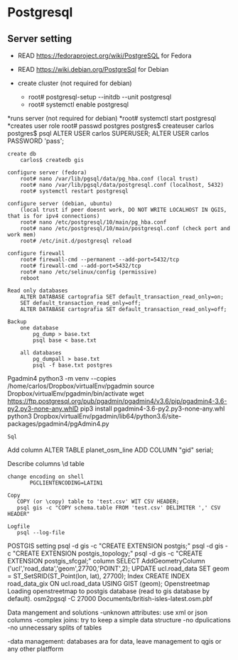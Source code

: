 # Postgresql
## Server setting

* READ https://fedoraproject.org/wiki/PostgreSQL for Fedora
* READ https://wiki.debian.org/PostgreSql for Debian

* create cluster (not required for debian)
  * root# postgresql-setup --initdb --unit postgresql
  * root# systemctl enable postgresql
	
*runs server (not required for debian)
	*root# systemctl start postgresql
*creates user role
	    root# passwd postgres
	    postgres$ createuser carlos
	    postgres$ psql
			ALTER USER carlos SUPERUSER;
			ALTER USER carlos PASSWORD 'pass';
		
	create db
	    carlos$ createdb gis
	
	configure server (fedora)
		root# nano /var/lib/pgsql/data/pg_hba.conf (local trust)
	    root# nano /var/lib/pgsql/data/postgresql.conf (localhost, 5432)
	    root# systemctl restart postgresql
	    
	configure server (debian, ubuntu)
	    (local trust if peer doesnt work, DO NOT WRITE LOCALHOST IN QGIS, that is for ipv4 connections)
		root# nano /etc/postgresql/10/main/pg_hba.conf 
	    root# nano /etc/postgresql/10/main/postgresql.conf (check port and work mem) 
	    root# /etc/init.d/postgresql reload	    
	    
	configure firewall
		root# firewall-cmd --permanent --add-port=5432/tcp
        root# firewall-cmd --add-port=5432/tcp
        root# nano /etc/selinux/config (permissive)
        reboot
     
    Read only databases
		ALTER DATABASE cartografia SET default_transaction_read_only=on;
	    SET default_transaction_read_only=off;
	    ALTER DATABASE cartografia SET default_transaction_read_only=off;
			
    Backup
        one database
	    	pg_dump > base.txt
			psql base < base.txt
		        
	    all databases
		    pg_dumpall > base.txt 
		    psql -f base.txt postgres

Pgadmin4
		python3 -m venv --copies /home/carlos/Dropbox/virtualEnv/pgadmin
		source Dropbox/virtualEnv/pgadmin/bin/activate
		wget https://ftp.postgresql.org/pub/pgadmin/pgadmin4/v3.6/pip/pgadmin4-3.6-py2.py3-none-any.whlD
		pip3 install pgadmin4-3.6-py2.py3-none-any.whl
		python3 Dropbox/virtualEnv/pgadmin/lib64/python3.6/site-packages/pgadmin4/pgAdmin4.py 
    
    Sql
			  
   Add column
     ALTER TABLE planet_osm_line ADD COLUMN "gid" serial;

   Describe columns
	   \d table

    change encoding on shell
		   PGCLIENTENCODING=LATIN1 

    Copy
	   COPY (or \copy) table to 'test.csv' WIT CSV HEADER;
	   psql gis -c "COPY schema.table FROM 'test.csv' DELIMITER ',' CSV HEADER"

    Logfile
	   psql --log-file 

POSTGIS 
    setting
        psql -d gis -c "CREATE EXTENSION postgis;"
	    psql -d gis -c "CREATE EXTENSION postgis_topology;"
	    psql -d gis -c "CREATE EXTENSION postgis_sfcgal;"
	column
	    SELECT AddGeometryColumn ('ucl','road_data','geom',27700,'POINT',2);
	    UPDATE ucl.road_data SET geom = ST_SetSRID(ST_Point(lon, lat), 27700);
	Index
	    CREATE INDEX road_data_gix ON ucl.road_data USING GIST (geom);
    Openstreetmap
	    Loading openstreetmap to postgis database (read to gis database by default).
		    osm2pgsql -C 27000 Documents/british-isles-latest.osm.pbf 	    
	    
Data mangement and solutions
-unknown attributes: use xml or json columns
-complex joins: try to keep a simple data structure 
	-no dpulications
	-no unnecessary splits of tables
	
-data management: databases ara for data, leave management to qgis or any other platfform

